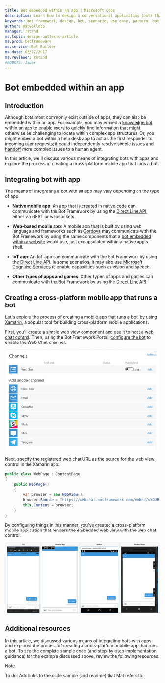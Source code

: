 ```yaml
---
title: Bot embedded within an app | Microsoft Docs
description: Learn how to design a conversational application (bot) that is embedded within an app.
keywords: bot framework, design, bot, scenario, use case, pattern, bot in app, bot embedded in app
author: matvelloso
manager: rstand
ms.topic: design-patterns-article
ms.prod: botframework
ms.service: Bot Builder
ms.date: 02/27/2017
ms.reviewer: rstand
#ROBOTS: Index
---
```

# Bot embedded within an app 

## Introduction 

Although bots most commonly exist outside of apps, they can also be embedded within an app. 
For example, you may embed a [knowledge bot](bot-framework-design-patterns-knowledge-base.md) within an app 
to enable users to quickly find information that might otherwise be challenging to locate within complex app structures. 
Or, you might embed a bot within a help desk app to act as the first responder to incoming user requests; 
it could independently resolve simple issues and [handoff](bot-framework-design-patterns-human-handoff.md) more complex issues to a human agent. 

In this article, we'll discuss various means of integrating bots with apps 
and explore the process of creating a cross-platform mobile app that runs a bot. 

## Integrating bot with app

The means of integrating a bot with an app may vary depending on the type of app. 

- **Native mobile app**: 
An app that is created in native code can communicate with the Bot Framework by using 
the [Direct Line API](https://docs.botframework.com/en-us/restapi/DirectLine3/#navtitle), 
either via REST or websockets.

- **Web-based mobile app**: 
A mobile app that is built by using web language and frameworks such as <a href="https://cordova.apache.org/" target="_blank">Cordova</a> 
may communicate with the Bot Framework by using the same components that a 
[bot embedded within a website](bot-framework-design-patterns-bot-in-website.md) would use, 
just encapsulated within a native app's shell.

- **IoT app**: 
An IoT app can communicate with the Bot Framework by using 
the [Direct Line API](https://docs.botframework.com/en-us/restapi/DirectLine3/#navtitle). 
In some scenarios, it may also use <a href="https://www.microsoft.com/cognitive-services/" target="_blank">Microsoft Cognitive Services</a> 
to enable capabilities such as vision and speech.

- **Other types of apps and games**: 
Other types of apps and games can communicate with the Bot Framework by using 
the [Direct Line API](https://docs.botframework.com/en-us/restapi/DirectLine3/#navtitle). 

## Creating a cross-platform mobile app that runs a bot

Let's explore the process of creating a mobile app that runs a bot, 
by using <a href="https://www.xamarin.com/" target="_blank">Xamarin</a>, a popular tool 
for building cross-platform mobile applications. 

First, you'll create a simple web view component and use it to host a 
<a href="https://github.com/Microsoft/BotFramework-WebChat" target="_blank">web chat control</a>. 
Then, using the Bot Framework Portal, [configure the bot](bot-framework-publish-configure.md) to 
enable the Web Chat channel. 

![Bot configuration settings](media/designing-bots/patterns/webchat-channel.png)

Next, specify the registered web chat URL as the source for the web view control in the Xamarin app:

```cs
public class WebPage : ContentPage
{
	public WebPage()
	{
		var browser = new WebView();
		browser.Source = "https://webchat.botframework.com/embed/<YOUR SECRET KEY HERE>";
		this.Content = browser;
	}
}
```

By configuring things in this manner, you've created a cross-platform mobile application 
that renders the embedded web view with the web chat control:

![Back-channel](media/designing-bots/patterns/xamarin-apps.png)

## Additional resources

In this article, we discussed various means of integrating bots with apps and 
explored the process of creating a cross-platform mobile app that runs a bot.
To see the complete sample code (and step-by-step implementation guidance) for the example discussed above, 
review the following resources: 

> [!NOTE]
> To do: Add links to the code sample (and readme) that Mat refers to.
 